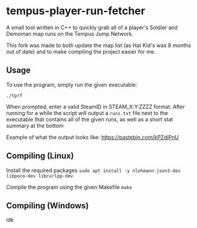 # tempus-player-run-fetcher
A small tool written in C++ to quickly grab all of a player's Soldier and Demoman map runs on the Tempus Jump Network.

This fork was made to both update the map list (as Hat Kid's was 8 months out of date) and to make compiling the project easier for me. 

## Usage
To use the program, simply run the given executable:

`./tprf`

When prompted, enter a valid SteamID in STEAM_X:Y:ZZZZ format. After running for a while the script will output a `runs.txt` file next to the executable that contains all of the given runs, as well as a short stat summary at the bottom

Example of what the output looks like: https://pastebin.com/kPZdjPnU

## Compiling (Linux)
Install the required packages
`sudo apt install -y nlohmann-json3-dev libpoco-dev libcurlpp-dev`

Compile the program using the given Makefile
`make`

## Compiling (Windows)
idk
